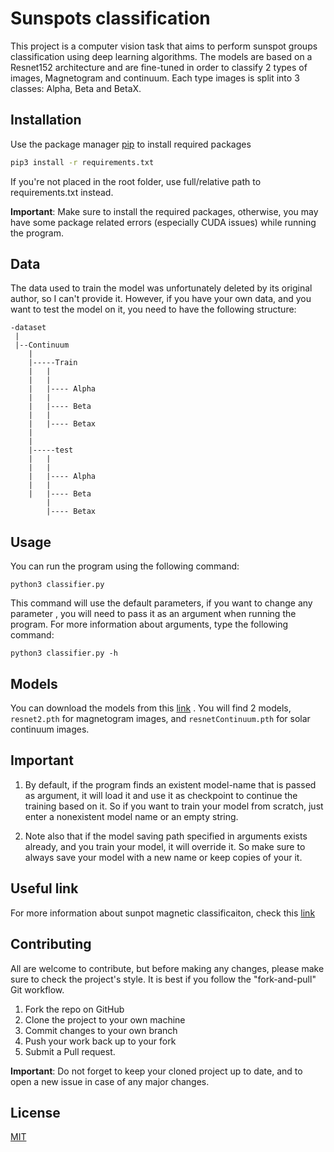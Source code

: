 # Sunspots classification

This project is a computer vision task that aims to perform sunspot groups classification using deep learning
algorithms. The models are based on a Resnet152 architecture and are fine-tuned in order to classify 2 types of images, Magnetogram and continuum. Each type images is split into 3 classes: Alpha, Beta and BetaX.

## Installation

Use the package manager [pip](https://pip.pypa.io/en/stable/) to install required packages

```bash
pip3 install -r requirements.txt
```
If you're not placed in the root folder, use full/relative path to requirements.txt instead.

**Important**: Make sure to install the required packages, otherwise, you may 
have some package related errors (especially CUDA issues) while running the program.

## Data
The data used to train the model was unfortunately deleted by its original author, 
so I can't provide it. However, if you have your own data, and you want to test the model
on it, you need to have the following structure:

```
-dataset
 |
 |--Continuum
	|
	|-----Train
	|	|
	|	|
	|	|---- Alpha
	|	|
	|	|---- Beta
	|	|
	|	|---- Betax
	|
	|
	|-----test
	|	|
	|	|
	|	|---- Alpha
	|	|
	|	|---- Beta
		|
		|---- Betax
```

## Usage
You can run the program using the following command:
```
python3 classifier.py
```

This command will use the default parameters, if you want to change any parameter
, you will need to pass it as an argument when running the program.
For more information about arguments, type the following command:
```
python3 classifier.py -h
```
## Models
You can download the models from this [link](https://drive.google.com/file/d/10yGkL4EnOj4v61OhUV1AAz0SXoURK6CA/view?fbclid=IwAR1xt1VnOlT8XEfy_Mxb_z_9xwrrbgjbI_K3Pn-HlMf9DrcT48YgljYiP-w)
. You will find 2 models, ``resnet2.pth`` for magnetogram images, and ``resnetContinuum.pth`` for solar continuum images.

## Important
1. By default, if the program finds an existent model-name that is passed as argument, it will load it and use it as checkpoint to continue the training based on it.
So if you want to train your model from scratch, just enter a nonexistent model name or an empty string.

2. Note also that if the model saving path specified in arguments exists already, and you train your model, it will override it. So make sure to always save your model with a new name
or keep copies of your it.

## Useful link
For more information about sunpot magnetic classificaiton, check this [link](https://www.spaceweatherlive.com/en/help/the-magnetic-classification-of-sunspots.html)
## Contributing
All are welcome to contribute, but before making any changes, please make sure
to check the project's style. It is best if you follow the "fork-and-pull" Git workflow.

1. Fork the repo on GitHub
2. Clone the project to your own machine
3. Commit changes to your own branch
4. Push your work back up to your fork
5. Submit a Pull request.

**Important**: Do not forget to keep your cloned project up to date, and to open
a new issue in case of any major changes.

## License
[MIT](https://github.com/K-Mahfoudh/Solar-storm-classification/blob/main/LICENSE.md)
